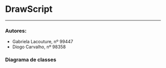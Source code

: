 # DrawScript

---
### Autores:

- Gabriela Lacouture, nº 99447
- Diogo Carvalho, nº 98358

### Diagrama de classes
